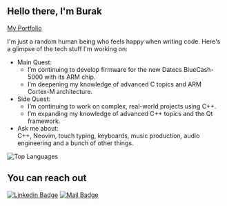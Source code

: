 ## Hello there, I'm Burak
[My Portfolio](https://burakcanakinci.netlify.app/)

I'm just a random human being who feels happy when writing code. Here's a glimpse of the tech stuff I'm working on:

- Main Quest:
  - I’m continuing to develop firmware for the new Datecs BlueCash-5000 with its ARM chip.
  - I’m deepening my knowledge of advanced C topics and ARM Cortex-M architecture.
- Side Quest:
  - I’m continuing to work on complex, real-world projects using C++.
  - I’m expanding my knowledge of advanced C++ topics and the Qt framework.
- Ask me about:<br>
C++, Neovim, touch typing, keyboards, music production, audio engineering and a bunch of other things.

![Top Languages](https://github-readme-stats.vercel.app/api/top-langs?username=burakcanakinci&show_icons=true&locale=en&layout=compact&theme=chartreuse-dark&hide=HTML,CSS,SCSS,Makefile,Vue)











## You can reach out

[![Linkedin Badge](https://img.shields.io/badge/linkedin-%230077B5.svg?&style=for-the-badge&logo=linkedin&logoColor=white)](https://www.linkedin.com/in/burakcanakinci/)
[![Mail Badge](https://img.shields.io/badge/email-c14438?style=for-the-badge&logo=Gmail&logoColor=white&link=mailto:ayatalzaidi2000@gmail.com)](mailto:burakakinci.bca@gmail.com)


